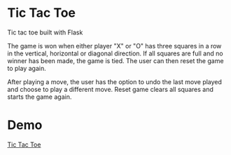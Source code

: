 # Tic Tac Toe
Tic tac toe built with Flask

The game is won when either player "X" or "O" has three squares in a row in the vertical, horizontal or diagonal direction.
If all squares are full and no winner has been made, the game is tied. The user can then reset the game to play again.

After playing a move, the user has the option to undo the last move played and choose to play a different move.
Reset game clears all squares and starts the game again.

# Demo
[Tic Tac Toe](https://tictactoe--ai.herokuapp.com/)
